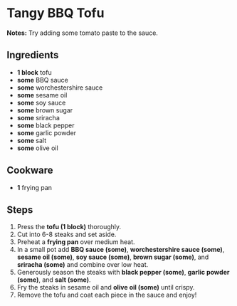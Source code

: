 # Tangy BBQ Tofu

**Notes:** Try adding some tomato paste to the sauce.  

## Ingredients
- **1 block** tofu
- **some** BBQ sauce
- **some** worchestershire sauce
- **some** sesame oil
- **some** soy sauce
- **some** brown sugar
- **some** sriracha
- **some** black pepper
- **some** garlic powder
- **some** salt
- **some** olive oil

## Cookware
- **1** frying pan

## Steps
1. Press the **tofu (1 block)** thoroughly.
2. Cut into 6-8 steaks and set aside.
3. Preheat a **frying pan** over medium heat.
4. In a small pot add **BBQ sauce (some)**, **worchestershire sauce (some)**, **sesame oil (some)**, **soy sauce (some)**, **brown sugar (some)**, and **sriracha (some)** and combine over low heat.
5. Generously season the steaks with **black pepper (some)**, **garlic powder (some)**, and **salt (some)**.
6. Fry the steaks in sesame oil and **olive oil (some)** until crispy.
7. Remove the tofu and coat each piece in the sauce and enjoy\!
